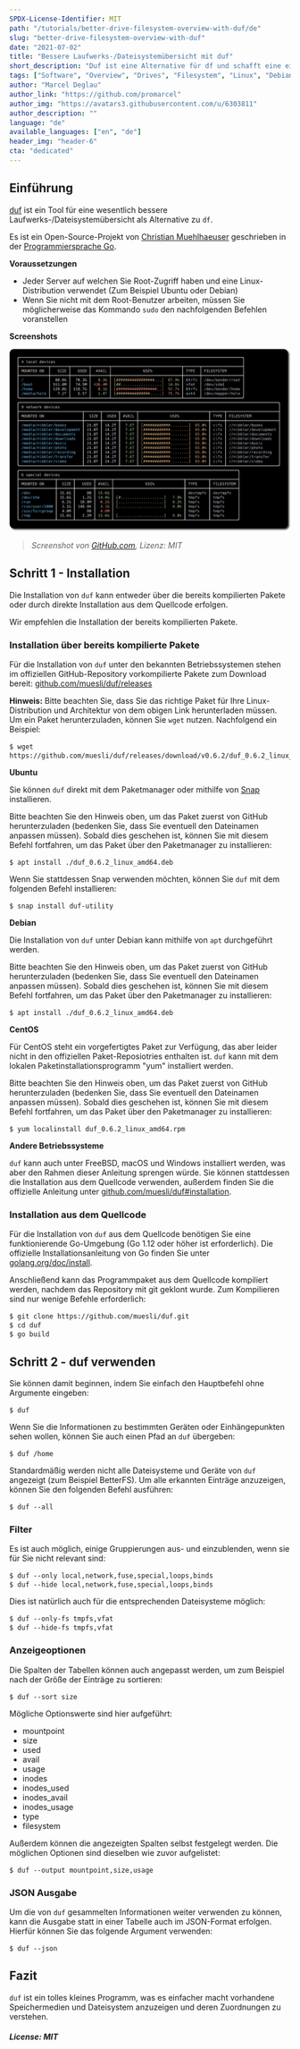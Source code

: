 ```yaml
---
SPDX-License-Identifier: MIT
path: "/tutorials/better-drive-filesystem-overview-with-duf/de"
slug: "better-drive-filesystem-overview-with-duf"
date: "2021-07-02"
title: "Bessere Laufwerks-/Dateisystemübersicht mit duf"
short_description: "Duf ist eine Alternative für df und schafft eine einfache Übersicht über alle Laufwerke/Dateisysteme."
tags: ["Software", "Overview", "Drives", "Filesystem", "Linux", "Debian", "Ubuntu", "Open Source", "Lang:Go", "Tools"]
author: "Marcel Deglau"
author_link: "https://github.com/promarcel"
author_img: "https://avatars3.githubusercontent.com/u/6303811"
author_description: ""
language: "de"
available_languages: ["en", "de"]
header_img: "header-6"
cta: "dedicated"
---
```


## Einführung

[duf](https://github.com/muesli/duf) ist ein Tool für eine wesentlich bessere Laufwerks-/Dateisystemübersicht als Alternative zu `df`.

Es ist ein Open-Source-Projekt von [Christian Muehlhaeuser](https://github.com/muesli) geschrieben in der  [Programmiersprache Go](https://golang.org).

**Voraussetzungen**

* Jeder Server auf welchen Sie Root-Zugriff haben und eine Linux-Distribution verwendet (Zum Beispiel Ubuntu oder Debian) 
* Wenn Sie nicht mit dem Root-Benutzer arbeiten, müssen Sie möglicherweise das Kommando `sudo` den nachfolgenden Befehlen voranstellen

**Screenshots**

![Beispiel Übersicht von duf](images/duf.png)

> _Screenshot von [GitHub.com](https://github.com/muesli/duf/blob/master/duf.png), Lizenz: MIT_

## Schritt 1 - Installation

Die Installation von `duf` kann entweder über die bereits kompilierten Pakete oder durch direkte Installation aus dem Quellcode erfolgen.

Wir empfehlen die Installation der bereits kompilierten Pakete.

### Installation über bereits kompilierte Pakete

Für die Installation von `duf` unter den bekannten Betriebssystemen stehen im offiziellen GitHub-Repository vorkompilierte Pakete zum Download bereit: [github.com/muesli/duf/releases](https://github.com/muesli/duf/releases)

**Hinweis:** Bitte beachten Sie, dass Sie das richtige Paket für Ihre Linux-Distribution und Architektur von dem obigen Link herunterladen müssen. Um ein Paket herunterzuladen, können Sie `wget` nutzen. Nachfolgend ein Beispiel:

```console
$ wget https://github.com/muesli/duf/releases/download/v0.6.2/duf_0.6.2_linux_amd64.deb
```

**Ubuntu**

Sie können `duf` direkt mit dem Paketmanager oder mithilfe von [Snap](https://snapcraft.io) installieren.

Bitte beachten Sie den Hinweis oben, um das Paket zuerst von GitHub herunterzuladen (bedenken Sie, dass Sie eventuell den Dateinamen anpassen müssen). Sobald dies geschehen ist, können Sie mit diesem Befehl fortfahren, um das Paket über den Paketmanager zu installieren:

```console
$ apt install ./duf_0.6.2_linux_amd64.deb
```

Wenn Sie stattdessen Snap verwenden möchten, können Sie `duf` mit dem folgenden Befehl installieren:

```console
$ snap install duf-utility
```

**Debian**

Die Installation von `duf` unter Debian kann mithilfe von `apt` durchgeführt werden.

Bitte beachten Sie den Hinweis oben, um das Paket zuerst von GitHub herunterzuladen (bedenken Sie, dass Sie eventuell den Dateinamen anpassen müssen). Sobald dies geschehen ist, können Sie mit diesem Befehl fortfahren, um das Paket über den Paketmanager zu installieren:

```console
$ apt install ./duf_0.6.2_linux_amd64.deb
```

**CentOS**

Für CentOS steht ein vorgefertigtes Paket zur Verfügung, das aber leider nicht in den offiziellen Paket-Reposiotries enthalten ist. `duf` kann mit dem lokalen Paketinstallationsprogramm "yum" installiert werden.

Bitte beachten Sie den Hinweis oben, um das Paket zuerst von GitHub herunterzuladen (bedenken Sie, dass Sie eventuell den Dateinamen anpassen müssen). Sobald dies geschehen ist, können Sie mit diesem Befehl fortfahren, um das Paket über den Paketmanager zu installieren:

```console
$ yum localinstall duf_0.6.2_linux_amd64.rpm
```

**Andere Betriebssysteme**

`duf` kann auch unter FreeBSD, macOS und Windows installiert werden, was aber den Rahmen dieser Anleitung sprengen würde. Sie können stattdessen die Installation aus dem Quellcode verwenden, außerdem finden Sie die offizielle Anleitung unter [github.com/muesli/duf#installation](https://github.com/muesli/duf#installation).

### Installation aus dem Quellcode

Für die Installation von `duf` aus dem Quellcode benötigen Sie eine funktionierende Go-Umgebung (Go 1.12 oder höher ist erforderlich). Die offizielle Installationsanleitung von Go finden Sie unter [golang.org/doc/install](https://golang.org/doc/install).

Anschließend kann das Programmpaket aus dem Quellcode kompiliert werden, nachdem das Repository mit git geklont wurde. Zum Kompilieren sind nur wenige Befehle erforderlich:

```console
$ git clone https://github.com/muesli/duf.git
$ cd duf
$ go build
```

## Schritt 2 - duf verwenden

Sie können damit beginnen, indem Sie einfach den Hauptbefehl ohne Argumente eingeben:

```console
$ duf
```

Wenn Sie die Informationen zu bestimmten Geräten oder Einhängepunkten sehen wollen, können Sie auch einen Pfad an `duf` übergeben:

```console
$ duf /home
```

Standardmäßig werden nicht alle Dateisysteme und Geräte von `duf` angezeigt (zum Beispiel BetterFS). Um alle erkannten Einträge anzuzeigen, können Sie den folgenden Befehl ausführen:

```console
$ duf --all
```

### Filter

Es ist auch möglich, einige Gruppierungen aus- und einzublenden, wenn sie für Sie nicht relevant sind:

```console
$ duf --only local,network,fuse,special,loops,binds
$ duf --hide local,network,fuse,special,loops,binds
```

Dies ist natürlich auch für die entsprechenden Dateisysteme möglich:

```console
$ duf --only-fs tmpfs,vfat
$ duf --hide-fs tmpfs,vfat
```

### Anzeigeoptionen

Die Spalten der Tabellen können auch angepasst werden, um zum Beispiel nach der Größe der Einträge zu sortieren:

```console
$ duf --sort size
```

Mögliche Optionswerte sind hier aufgeführt:

- mountpoint
- size
- used
- avail
- usage
- inodes
- inodes_used
- inodes_avail
- inodes_usage
- type
- filesystem

Außerdem können die angezeigten Spalten selbst festgelegt werden. Die möglichen Optionen sind dieselben wie zuvor aufgelistet:

```console
$ duf --output mountpoint,size,usage
```

### JSON Ausgabe

Um die von `duf` gesammelten Informationen weiter verwenden zu können, kann die Ausgabe statt in einer Tabelle auch im JSON-Format erfolgen. Hierfür können Sie das folgende Argument verwenden:

```console
$ duf --json
```

## Fazit

`duf` ist ein tolles kleines Programm, was es einfacher macht vorhandene Speichermedien und Dateisystem anzuzeigen und deren Zuordnungen zu verstehen.

##### License: MIT

<!--

Contributor's Certificate of Origin

By making a contribution to this project, I certify that:

(a) The contribution was created in whole or in part by me and I have
    the right to submit it under the license indicated in the file; or

(b) The contribution is based upon previous work that, to the best of my
    knowledge, is covered under an appropriate license and I have the
    right under that license to submit that work with modifications,
    whether created in whole or in part by me, under the same license
    (unless I am permitted to submit under a different license), as
    indicated in the file; or

(c) The contribution was provided directly to me by some other person
    who certified (a), (b) or (c) and I have not modified it.

(d) I understand and agree that this project and the contribution are
    public and that a record of the contribution (including all personal
    information I submit with it, including my sign-off) is maintained
    indefinitely and may be redistributed consistent with this project
    or the license(s) involved.

Signed-off-by: Marcel Deglau <marcel.deglau@hetzner.com>

-->
